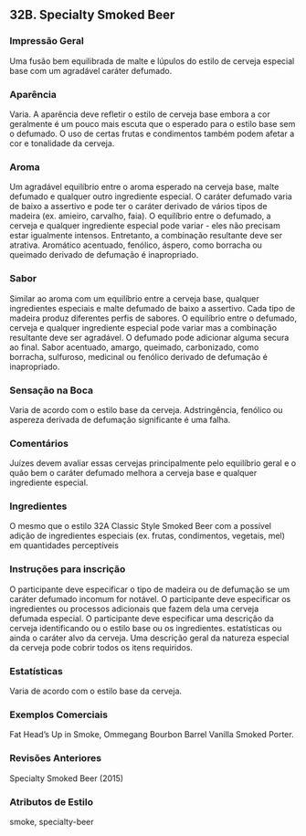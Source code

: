 ## 32B. Specialty Smoked Beer

### Impressão Geral

Uma fusão bem equilibrada de malte e lúpulos do estilo de cerveja especial base com um agradável caráter defumado.

### Aparência

Varia. A aparência deve refletir o estilo de cerveja base embora a cor geralmente é um pouco mais escuta que o esperado para o estilo base sem o defumado. O uso de certas frutas e condimentos também podem afetar a cor e tonalidade da cerveja.

### Aroma

Um agradável equilíbrio entre o aroma esperado na cerveja base, malte defumado e qualquer outro ingrediente especial. O caráter defumado varia de baixo a assertivo e pode ter o caráter derivado de vários tipos de madeira (ex. amieiro, carvalho, faia). O equilíbrio entre o defumado, a cerveja e qualquer ingrediente especial pode variar - eles não precisam estar igualmente intensos. Entretanto, a combinação resultante deve ser atrativa. Aromático acentuado, fenólico, áspero, como borracha ou queimado derivado de defumação é inapropriado.

### Sabor

Similar ao aroma com um equilíbrio entre a cerveja base, qualquer ingredientes especiais e malte defumado de baixo a assertivo. Cada tipo de madeira produz diferentes perfis de sabores. O equilíbrio entre o defumado, cerveja e qualquer ingrediente especial pode variar mas a combinação resultante deve ser agradável. O defumado pode adicionar alguma secura ao final. Sabor acentuado, amargo, queimado, carbonizado, como borracha, sulfuroso, medicinal ou fenólico derivado de defumação é inapropriado.

### Sensação na Boca

Varia de acordo com o estilo base da cerveja. Adstringência, fenólico ou aspereza derivada de defumação significante é uma falha.

### Comentários

Juízes devem avaliar essas cervejas principalmente pelo equilíbrio geral e o quão bem o caráter defumado melhora a cerveja base e qualquer ingrediente especial.

### Ingredientes

O mesmo que o estilo 32A Classic Style Smoked Beer com a possível adição de ingredientes especiais (ex. frutas, condimentos, vegetais, mel) em quantidades perceptíveis

### Instruções para inscrição

O participante deve especificar o tipo de madeira ou de defumação se um caráter defumado incomum for notável. O participante deve especificar os ingredientes ou processos adicionais que fazem dela uma cerveja defumada especial. O participante deve especificar uma descrição da cerveja identificando ou o estilo base ou os ingredientes. estatísticas ou ainda o caráter alvo da cerveja. Uma descrição geral da natureza especial da cerveja pode cobrir todos os itens requiridos.

### Estatísticas

Varia de acordo com o estilo base da cerveja.

### Exemplos Comerciais

Fat Head’s Up in Smoke, Ommegang Bourbon Barrel Vanilla Smoked Porter.

### Revisões Anteriores

Specialty Smoked Beer (2015)

### Atributos de Estilo

smoke, specialty-beer